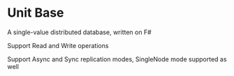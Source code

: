 # Unit Base

A single-value distributed database, written on F#

Support Read and Write operations

Support Async and Sync replication modes, SingleNode mode supported as well